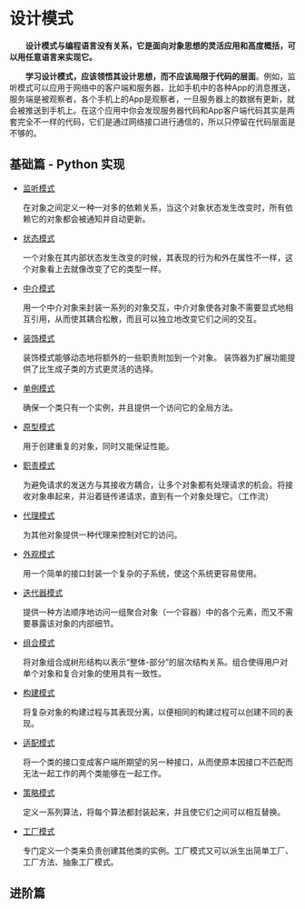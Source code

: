 # 设计模式

&emsp;&emsp;**设计模式与编程语言没有关系，它是面向对象思想的灵活应用和高度概括，可以用任意语言来实现它。**

&emsp;&emsp;**学习设计模式，应该领悟其设计思想，而不应该局限于代码的层面**。例如，监听模式可以应用于网络中的客户端和服务器，比如手机中的各种App的消息推送，服务端是被观察者，各个手机上的App是观察者，一旦服务器上的数据有更新，就会被推送到手机上。在这个应用中你会发现服务器代码和App客户端代码其实是两套完全不一样的代码，它们是通过网络接口进行通信的，所以只停留在代码层面是不够的。

## 基础篇 - Python 实现

- [监听模式](/design-patterns/1_dp-monitor.html)

  在对象之间定义一种一对多的依赖关系，当这个对象状态发生改变时，所有依赖它的对象都会被通知并自动更新。

- [状态模式](/design-patterns/2_dp-state.html)
  
  一个对象在其内部状态发生改变的时候，其表现的行为和外在属性不一样，这个对象看上去就像改变了它的类型一样。

- [中介模式](/design-patterns/3_dp-intermediary.html)
  
  用一个中介对象来封装一系列的对象交互，中介对象使各对象不需要显式地相互引用，从而使其耦合松散，而且可以独立地改变它们之间的交互。

- [装饰模式](/design-patterns/4_dp-decorative.html)
  
  装饰模式能够动态地将额外的一些职责附加到一个对象。 装饰器为扩展功能提供了比生成子类的方式更灵活的选择。

- [单例模式](/design-patterns/5_dp-singleton.html)
  
  确保一个类只有一个实例，并且提供一个访问它的全局方法。

- [原型模式](/design-patterns/6_dp-clone.html)
  
  用于创建重复的对象，同时又能保证性能。

- [职责模式](/design-patterns/7_dp-duty.html)
  
  为避免请求的发送方与其接收方耦合，让多个对象都有处理请求的机会。将接收对象串起来，并沿着链传递请求，直到有一个对象处理它。（工作流）

- [代理模式](/design-patterns/8_dp-proxy.html)
  
  为其他对象提供一种代理来控制对它的访问。

- [外观模式](/design-patterns/9_dp-facade.html)
  
  用一个简单的接口封装一个复杂的子系统，使这个系统更容易使用。

- [迭代器模式](/design-patterns/10_dp-iterator.html)
  
  提供一种方法顺序地访问一组聚合对象（一个容器）中的各个元素，而又不需要暴露该对象的内部细节。

- [组合模式](/design-patterns/11_dp-composite.html)
  
  将对象组合成树形结构以表示“整体-部分”的层次结构关系。组合使得用户对单个对象和复合对象的使用具有一致性。

- [构建模式](/design-patterns/12_dp-builder.html)
  
  将复杂对象的构建过程与其表现分离，以便相同的构建过程可以创建不同的表现。

- [适配模式](/design-patterns/13_dp-adapter.html)
  
  将一个类的接口变成客户端所期望的另一种接口，从而使原本因接口不匹配而无法一起工作的两个类能够在一起工作。

- [策略模式](/design-patterns/14_dp-strategy.html)

  定义一系列算法，将每个算法都封装起来，并且使它们之间可以相互替换。

- [工厂模式](/design-patterns/15_dp-factory.html)

  专门定义一个类来负责创建其他类的实例。工厂模式又可以派生出简单工厂、工厂方法、抽象工厂模式。


## 进阶篇

